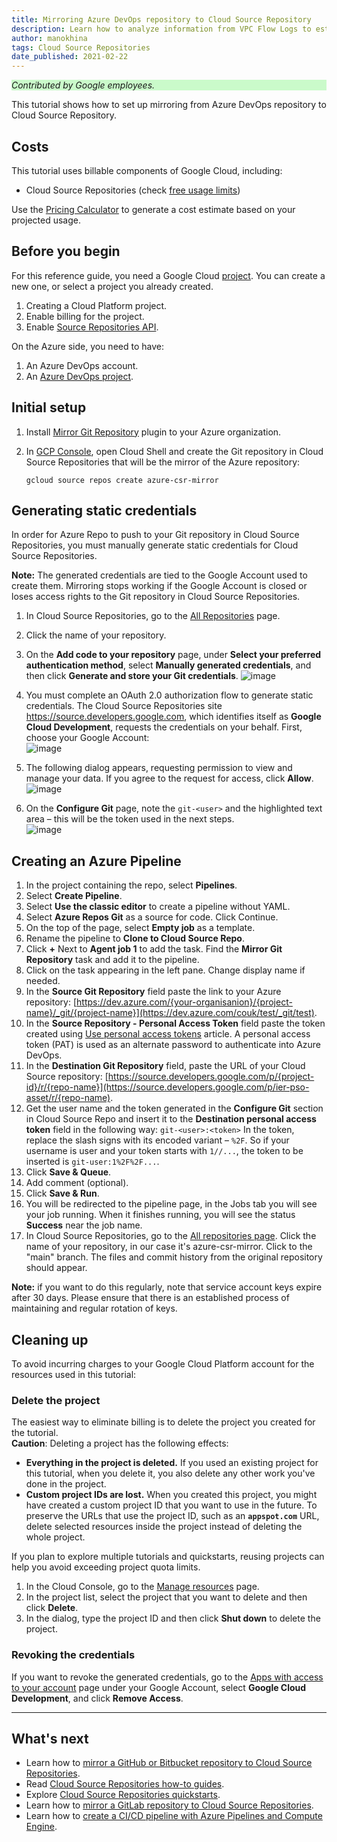 ```yaml
---
title: Mirroring Azure DevOps repository to Cloud Source Repository
description: Learn how to analyze information from VPC Flow Logs to estimate the amount of Cloud Interconnect usage by different projects.
author: manokhina
tags: Cloud Source Repositories
date_published: 2021-02-22
---
```


<p style="background-color:#CAFACA;"><i>Contributed by Google employees.</i></p>

This tutorial shows how to set up mirroring from Azure DevOps repository to Cloud Source Repository.

## Costs

This tutorial uses billable components of Google Cloud, including:

- Cloud Source Repositories (check [free usage limits](https://cloud.google.com/source-repositories/pricing))

Use the [Pricing Calculator](https://cloud.google.com/products/calculator) to generate a cost estimate based on your projected usage.  

## Before you begin

For this reference guide, you need a Google Cloud [project](https://cloud.google.com/resource-manager/docs/cloud-platform-resource-hierarchy#projects). You can create a new one, or select a project you already created.

1.  Creating a Cloud Platform project.
1.  Enable billing for the project.
1.  Enable [Source Repositories API](https://cloud.google.com/source-repositories/docs/apis).

On the Azure side, you need to have:

1.  An Azure DevOps account.
1.  An [Azure DevOps project](https://azure.microsoft.com/en-gb/features/devops-projects/).

## Initial setup

1. Install [Mirror Git Repository](https://marketplace.visualstudio.com/items?itemName=swellaby.mirror-git-repository) plugin to your Azure organization.
1. In [GCP Console](https://console.cloud.google.com/), open Cloud Shell and create the Git repository in Cloud Source Repositories that will be the mirror of the Azure repository:  

    `gcloud source repos create azure-csr-mirror`

## Generating static credentials

   In order for Azure Repo to push to your Git repository in Cloud Source Repositories, you must manually generate static credentials for Cloud Source Repositories.

   **Note:** The generated credentials are tied to the Google Account used to create them. Mirroring stops working if the Google Account is closed or loses access rights to the Git repository in Cloud Source Repositories.

   1. In Cloud Source Repositories, go to the [All Repositories](https://source.cloud.google.com/repos) page.
   1. Click the name of your repository.
   1. On the **Add code to your repository** page, under **Select your preferred authentication method**, select **Manually generated credentials**, and then click **Generate and store your Git credentials**.
   ![image](add_code.png)
   1. You must complete an OAuth 2.0 authorization flow to generate static credentials. The Cloud Source Repositories site https://source.developers.google.com, which identifies itself as **Google Cloud Development**, requests the credentials on your behalf. First, choose your Google Account:  
      ![image](choose_account.png)

   1. The following dialog appears, requesting permission to view and manage your data. If you agree to the request for access, click **Allow**.  
      ![image](signin.png)

   1. On the **Configure Git** page, note the `git-<user>` and the highlighted text area – this will be the token used in the next steps.  
      ![image](configure_git.png)

## Creating an Azure Pipeline
   1. In the project containing the repo, select **Pipelines**.
   1. Select **Create Pipeline**.
   1. Select **Use the classic editor** to create a pipeline without YAML.
   1. Select **Azure Repos Git** as a source for code. Click Continue.
   1. On the top of the page, select **Empty job** as a template. 
   1. Rename the pipeline to **Clone to Cloud Source Repo**.
   1. Click **+** Next to **Agent job 1** to add the task. Find the **Mirror Git Repository** task and add it to the pipeline.
   1. Click on the task appearing in the left pane. Change display name if needed.
   1. In the **Source Git Repository** field paste the link to your Azure repository: [https://dev.azure.com/{your-organisanion}/{project-name}/_git/{project-name}](https://dev.azure.com/couk/test/_git/test).
   1. In the **Source Repository - Personal Access Token** field paste the token created using [Use personal access tokens](https://docs.microsoft.com/en-us/azure/devops/organizations/accounts/use-personal-access-tokens-to-authenticate?view=azure-devops&tabs=preview-page#create-personal-access-tokens-to-authenticate-access) article. A personal access token (PAT) is used as an alternate password to authenticate into Azure DevOps. 
   1. In the **Destination Git Repository** field, paste the URL of your Cloud Source repository: [https://source.developers.google.com/p/{project-id}/r/{repo-name}](https://source.developers.google.com/p/ier-pso-asset/r/{repo-name).
   1. Get the user name and the token generated in the **Configure Git** section in Cloud Source Repo and insert it to the **Destination personal access token** field in the following way:
     `git-<user>:<token>`
   In the token, replace the slash signs with its encoded variant – `%2F`. So if your username is user and your token starts with `1//...`, the token to be inserted is `git-user:1%2F%2F...`.
   1. Click **Save & Queue**.
   1. Add comment (optional).
   1. Click **Save & Run**.
   1. You will be redirected to the pipeline page, in the Jobs tab you will see your job running. When it finishes running, you will see the status **Success** near the job name. 
   1. In Cloud Source Repositories, go to the [All repositories page](https://source.cloud.google.com/repos). Click the name of your repository, in our case it's azure-csr-mirror. Click to the "main" branch. The files and commit history from the original repository should appear.

   **Note:**  if you want to do this regularly, note that service account keys expire after 30 days. Please ensure that there is an established process of maintaining and regular rotation of keys.

## Cleaning up

To avoid incurring charges to your Google Cloud Platform account for the resources used in this tutorial:

### Delete the project

The easiest way to eliminate billing is to delete the project you created for the tutorial.  
**Caution**: Deleting a project has the following effects:

   -  **Everything in the project is deleted.** If you used an existing project for this tutorial, when you delete it, you also delete any other work you've done in the project.
   -  **Custom project IDs are lost.** When you created this project, you might have created a custom project ID that you want to use in the future. To preserve the URLs that use the project ID, such as an **`appspot.com`** URL, delete selected resources inside the project instead of deleting the whole project.

   If you plan to explore multiple tutorials and quickstarts, reusing projects can help you avoid exceeding project quota limits.

1. In the Cloud Console, go to the [Manage resources](https://console.cloud.google.com/iam-admin/projects) page.  
1. In the project list, select the project that you want to delete and then click **Delete**.
1. In the dialog, type the project ID and then click **Shut down** to delete the project.

### Revoking the credentials

If you want to revoke the generated credentials, go to the [Apps with access to your account](https://myaccount.google.com/permissions) page under your Google Account, select **Google Cloud Development**, and click **Remove Access**.  

----

## What's next

-  Learn how to [mirror a GitHub or Bitbucket repository to Cloud Source Repositories](https://cloud.google.com/source-repositories/docs/connecting-hosted-repositories).
-  Read [Cloud Source Repositories how-to guides](https://cloud.google.com/source-repositories/docs/how-to).
-  Explore [Cloud Source Repositories quickstarts](https://cloud.google.com/source-repositories/docs/quickstarts).
-  Learn how to [mirror a GitLab repository to Cloud Source Repositories](https://cloud.google.com/solutions/mirroring-gitlab-repositories-to-cloud-source-repositories).
-  Learn how to [create a CI/CD pipeline with Azure Pipelines and Compute Engine](https://cloud.google.com/solutions/creating-cicd-pipeline-vsts-compute-engine). 
